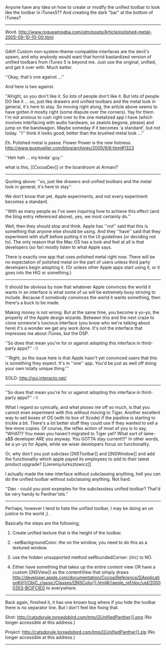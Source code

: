
Anyone have any idea on how to create or modify the unified toolbar to look like the toolbar in iTunes5??
And creating the dark "bar" at the bottom of iTunes?

----

Word. http://www.rogueamoeba.com/utm/posts/Article/polished-metal-2005-09-10-10-00.html

----

GAH! Custom non-system-theme-compatible interfaces are the devil's spawn, and why anybody would want that horrid bastardized version of unified toolbars from iTunes 5 is beyond me. Just use the original, unified, and get it over with. Much better.

''Okay, that's one against ...''

And here is two against.

''Alright, so you don't like it. So lots of people don't like it. But lots of people DO like it ... so, just like drawers and unified toolbars and the metal look in general, it's here to stay. So moving right along, the article above seems to have gotten it mostly right (some dispute over the corners). Yay for them. I'm not anxious to rush right over to the one metalized app I have (which involves interfacing with audio hardware, so zealots begone, please) and jump on the bandwagon. Maybe someday if it becomes 'a standard', but not today. ''I'' think it looks good; better than the brushed metal look ...''

Eh.  Polished metal is passe.  Flower Power is the new hotness.  http://www.gusmueller.com/blog/archives/2005/9/8.html#1323

''Heh heh ... my kinda' guy.''

<tongue-in-cheek>what is this, [[CocoaDev]] or the boardroom at Armani?</tongue-in-cheek>

----

Quoting above: ''so, just like drawers and unified toolbars and the metal look in general, it's here to stay''.

We don't know that yet.  Apple experiments, and not every experiment becomes a standard.

''With as many people as I've seen inquiring how to achieve this effect (and the blog entry referenced above), yes, we most certainly do.''

Well, then they should stop and think.  Apple has ''not'' said that this is something that anyone else should be using.  And they ''have'' said that they experiment with stuff before putting it in the UI guidelines (or deciding not to).  The only reason that the Mac OS has a look and feel at all is that developers (so far) mostly listen to what Apple says.

There is exactly one app that uses polished metal right now.  There will be no expectation of polished metal on the part of users unless third party developers begin adopting it. (Or unless other Apple apps start using it, or it goes into the HIG or something.)

----

It should be obvious by now that whatever Apple convinces the world it wants in an interface is what some of us will be extremely busy striving to include. Because if somebody convinces the world it wants something, then there's a buck to be made.

Making money is not wrong. But at the same time, you become a yo-yo, the property of the Apple design wizards. Between this and the next craze to clone someone's luscious interface (you know who we're talking about here) it's a wonder we get any work done. It's not the interface that impresses me about iTunes, but the DSP.

''So does that mean you're for or against adopting this interface in third-party apps?'' :-)

'''Right, so the issue here is that Apple hasn't yet convinced users that this is something they expect.  It's in ''one'' app.  You'd be just as well off doing your own totally unique thing.'''

SOLD: http://gui.interacto.net/

----

''So does that mean you're for or against adopting this interface in third-party apps?'' :-)

What I regard so cynically, and what pisses me off so much, is that you cannot even experiment with this without moving to Tiger. Another excellent way to sell boxes of OS (with its box of Xcode) if the pipeline is starting to trickle a bit. There's a lot better stuff they could use if they wanted to sell a few more copies. Of course, the reflex action of most of you is to say, "WHAT!? You mean you haven't migrated to Tiger yet? What sort of lame-a$$ developer ARE you anyway. You GOTTA stay current!!!" In other words, be a yo-yo for Apple, while we wiser developers focus on functionality.

Or, why don't you just subclass [[NSToolbar]] and [[NSWindow]] and add the functionality which apple payed its employees to add to their latest product upgrade? [[JeremyJurksztowicz]]

I actually made the new interface without subclassing anything, hell you can do the unified toolbar without subclassing anything. Not hard. 

''Dan - could you post examples for the subclassless unified toolbar? That'd be very handy to Panther'ists.''

----

Perhaps, however I tend to hate the unified toolbar, I may be doing an un justice to the world ;) .

Basically the steps are the following;

1) Create unified texture that is the height of the toolbar.

2) -setBackgroundColor: the on the window, you need to do this as a textured window.

3) use the hidden unsupported method setRoundedCorner: (iirc) to NO.

4) Either have something that takes up the entire content view OR have a custom [[NSView]] as the contentView that simply draws http://developer.apple.com/documentation/Cocoa/Reference/[[ApplicationKit]]/ObjC_classic/Classes/[[NSColor]].html#//apple_ref/doc/uid/20000353-BCIFCIEG to everywhere.

----

Back again, finished it, it has one known bug where if you hide the toolbar there is no separator line. But I don't feel like fixing that.

Shot:
http://catsdorule.torpedobird.com/tmp/[[UnifiedPanther]].png (No longer accessible at this address.)

Project:
http://catsdorule.torpedobird.com/tmp/[[UnifiedPanther]].zip (No longer accessible at this address.)

----